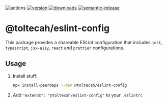 ![actions][actions-badge]
[![version][version-badge]][package] [![downloads][downloads-badge]][npmtrends]
[![semantic-release][semantic-release-badge]][semantic-release]


# @toltecah/eslint-config

This package provides a shareable ESLint configuration that includes `jest`, `typescript`, `jsx-a11y`, `react` and `prettier` configurations.

## Usage

1. Install stuff:

    ```sh
    npx install-peerdeps --dev @toltecah/eslint-config
    ```

1. Add `"extends": "@toltecah/eslint-config"` to your `.eslintrc`

[actions-badge]: https://img.shields.io/github/workflow/status/toltecah/eslint-config/Release?label=actions&logo=github-actions&style=flat-square
[version-badge]: https://img.shields.io/npm/v/@toltecah/eslint-config.svg?logo=npm&style=flat-square
[package]: https://www.npmjs.com/package/@toltecah/eslint-config
[downloads-badge]: https://img.shields.io/npm/dm/@toltecah/eslint-config.svg?logo=npm&style=flat-square
[npmtrends]: http://www.npmtrends.com/@toltecah/eslint-config
[semantic-release]: https://github.com/semantic-release/semantic-release
[semantic-release-badge]: https://img.shields.io/badge/%20%20%F0%9F%93%A6%F0%9F%9A%80-semantic--release-e10079.svg?&style=flat-square